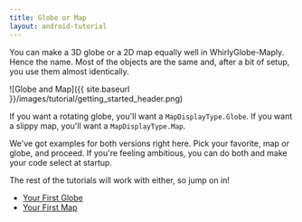 ```yaml
---
title: Globe or Map
layout: android-tutorial
---
```


You can make a 3D globe or a 2D map equally well in WhirlyGlobe-Maply.  Hence the name.  Most of the objects are the same and, after a bit of setup, you use them almost identically.

![Globe and Map]({{ site.baseurl }}/images/tutorial/getting_started_header.png)

If you want a rotating globe, you'll want a `MapDisplayType.Globe`. If you want a slippy map, you'll want a `MapDisplayType.Map`.

We've got examples for both versions right here.  Pick your favorite, map or globe, and proceed.  If you're feeling ambitious, you can do both and make your code select at startup.

The rest of the tutorials will work with either, so jump on in!

* [Your First Globe](your_first_globe.html)
* [Your First Map](your_first_map.html)